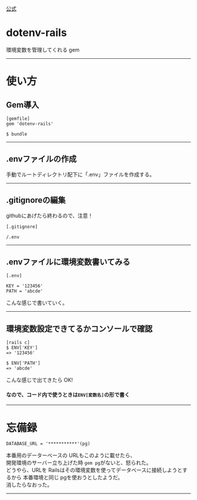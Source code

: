 [公式](https://github.com/bkeepers/dotenv)

# dotenv-rails
環境変数を管理してくれる gem
***

# 使い方
## Gem導入
~~~
[gemfile]
gem 'dotenv-rails'

$ bundle
~~~
***

## .envファイルの作成
手動でルートディレクトリ配下に「.env」ファイルを作成する。
***

## .gitignoreの編集
githubにあげたら終わるので、注意！
~~~
[.gitignore]

/.env
~~~
***

## .envファイルに環境変数書いてみる
~~~
[.env]

KEY = '123456'
PATH = 'abcde'
~~~
こんな感じで書いていく。
***

## 環境変数設定できてるかコンソールで確認
~~~
[rails c]
$ ENV['KEY']
=> '123456'

$ ENV['PATH']
=> 'abcde'
~~~
こんな感じで出てきたら OK!  

#### なので、コード内で使うときは`ENV[変数名]`の形で書く
***

# 忘備録
~~~
DATABASE_URL = '***********'(pg)
~~~
本番用のデーターベースの URLもこのように載せたら、  
開発環境のサーバー立ち上げた時 `gem pg`がないと、怒られた。  
どうやら、URLを Railsはその環境変数を使ってデータベースに接続しようとするから 本番環境と同じ pgを使おうとしたようだ。  
消したらなおった。
***
